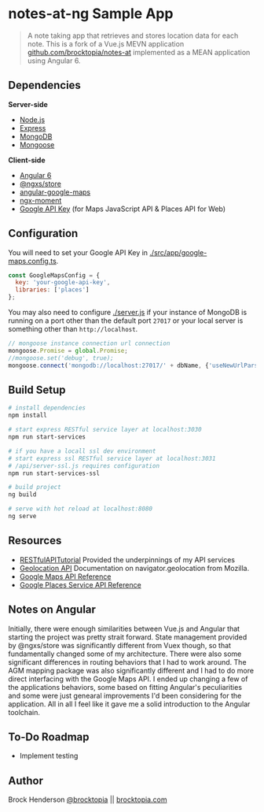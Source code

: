 # notes-at-ng Sample App

> A note taking app that retrieves and stores location data for each note. This is a fork of a Vue.js MEVN application 
[github.com/brocktopia/notes-at](https://github.com/brocktopia/notes-at) implemented as a MEAN application using Angular 6.

## Dependencies

**Server-side**
* [Node.js](https://nodejs.org)
* [Express](https://github.com/expressjs/express)
* [MongoDB](https://www.mongodb.com/)
* [Mongoose](https://github.com/Automattic/mongoose)

**Client-side**
* [Angular 6](https://angular.io/)
* [@ngxs/store](https://github.com/ngxs/store)
* [angular-google-maps](https://angular-maps.com/)
* [ngx-moment](https://github.com/urish/ngx-moment)
* [Google API Key](https://developers.google.com/maps/documentation/javascript/get-api-key) (for Maps JavaScript API &amp; Places API for Web)

## Configuration

You will need to set your Google API Key in [./src/app/google-maps.config.ts](src/app/google-maps.config.ts).
```js
const GoogleMapsConfig = {
  key: 'your-google-api-key',
  libraries: ['places']
};
```
You may also need to configure [./server.js](server.js) if your instance of MongoDB is running on a port
other than the default port `27017` or your local server is something other than `http://localhost`.
```js
// mongoose instance connection url connection
mongoose.Promise = global.Promise;
//mongoose.set('debug', true);
mongoose.connect('mongodb://localhost:27017/' + dbName, {'useNewUrlParser': true});//
```

## Build Setup

``` bash
# install dependencies
npm install

# start express RESTful service layer at localhost:3030
npm run start-services

# if you have a locall ssl dev environment
# start express ssl RESTful service layer at localhost:3031
# /api/server-ssl.js requires configuration
npm run start-services-ssl

# build project
ng build

# serve with hot reload at localhost:8080
ng serve
```

## Resources

* [RESTfulAPITutorial](https://github.com/generalgmt/RESTfulAPITutorial) Provided the underpinnings of my API services
* [Geolocation API](https://developer.mozilla.org/en-US/docs/Web/API/Geolocation_API) Documentation on navigator.geolocation from Mozilla.
* [Google Maps API Reference](https://developers.google.com/maps/documentation/javascript/reference/map)
* [Google Places Service API Reference](https://developers.google.com/maps/documentation/javascript/reference/places-service)

## Notes on Angular

Initially, there were enough similarities between Vue.js and Angular that starting the project was pretty strait forward. 
State management provided by @ngxs/store was significantly different from Vuex though, so that fundamentally changed some 
of my architecture. There were also some significant differences in routing behaviors that I had to work around. The AGM 
mapping package was also significantly different and I had to do more direct interfacing with the Google Maps API. I ended 
up changing a few of the applications behaviors, some based on fitting Angular's peculiarities and some were just genearal
improvements I'd been considering for the application. All in all I feel like it gave me a solid introduction to the 
Angular toolchain.

## To-Do Roadmap

* Implement testing

## Author
Brock Henderson [@brocktopia](https://github.com/brocktopia/) ||
[brocktopia.com](https://brocktopia.com)
